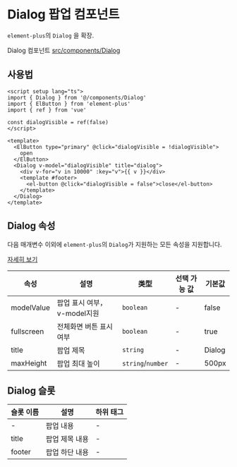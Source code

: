 # Dialog 팝업 컴포넌트

`element-plus`의 `Dialog` 을 확장.

Dialog 컴포넌트 [src/components/Dialog](https://github.com/web2-solution/web2-vue-framework/tree/dev/src/components/Dialog) 

## 사용법

```vue
<script setup lang="ts">
import { Dialog } from '@/components/Dialog'
import { ElButton } from 'element-plus'
import { ref } from 'vue'

const dialogVisible = ref(false)
</script>

<template>
  <ElButton type="primary" @click="dialogVisible = !dialogVisible">
    open
  </ElButton>
  <Dialog v-model="dialogVisible" title="dialog">
    <div v-for="v in 10000" :key="v">{{ v }}</div>
    <template #footer>
      <el-button @click="dialogVisible = false">close</el-button>
    </template>
  </Dialog>
</template>

```

## Dialog 속성

다음 매개변수 이외에 `element-plus`의 `Dialog`가 지원하는 모든 속성을 지원합니다. 

[자세히 보기](https://element-plus.org/zh-CN/component/dialog.html#%E5%B1%9E%E6%80%A7)

| 속성 | 설명 | 类型 | 선택 가능 값 | 기본값 |
| ---- | ---- | ---- | ---- | ---- |
| modelValue | 팝업 표시 여부，v-model지원 | `boolean` | - | false |
| fullscreen | 전체화면 버튼 표시 여부 | `boolean` | - | true |
| title | 팝업 제목 | `string` | - | Dialog |
| maxHeight | 팝업 최대 높이 | `string`/`number` | - | 500px |

## Dialog 슬롯

| 슬롯 이름 | 설명 | 하위 태그 |
| ---- | ---- | ---- |
| - | 팝업 내용 | - |
| title | 팝업 제목 내용  | - |
| footer | 팝업 하단 내용 | - |
